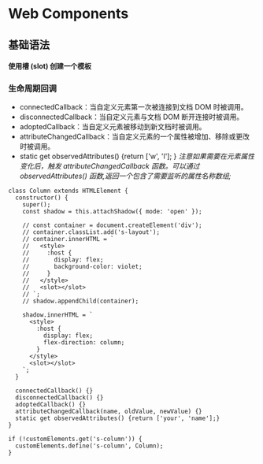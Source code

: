 # Web Components

## 基础语法


#### 使用槽 (slot) 创建一个模板

### 生命周期回调

- connectedCallback：当自定义元素第一次被连接到文档 DOM 时被调用。
- disconnectedCallback：当自定义元素与文档 DOM 断开连接时被调用。
- adoptedCallback：当自定义元素被移动到新文档时被调用。
- attributeChangedCallback：当自定义元素的一个属性被增加、移除或更改时被调用。
- static get observedAttributes() {return ['w', 'l']; } 
 _注意如果需要在元素属性变化后，触发 attributeChangedCallback 函数。可以通过 observedAttributes() 函数,返回一个包含了需要监听的属性名称数组;_ 

```
class Column extends HTMLElement {
  constructor() {
    super();
    const shadow = this.attachShadow({ mode: 'open' });

    // const container = document.createElement('div');
    // container.classList.add('s-layout');
    // container.innerHTML = `
    //   <style>
    //     :host {
    //       display: flex;
    //       background-color: violet;
    //     }
    //   </style>
    //   <slot></slot>
    // `;
    // shadow.appendChild(container);

    shadow.innerHTML = `
      <style>
        :host {
          display: flex;
          flex-direction: column;
        }
      </style>
      <slot></slot>
    `;
  }

  connectedCallback() {}
  disconnectedCallback() {}
  adoptedCallback() {}
  attributeChangedCallback(name, oldValue, newValue) {}
  static get observedAttributes() {return ['your', 'name'];} 
}

if (!customElements.get('s-column')) {
  customElements.define('s-column', Column);
}
```

